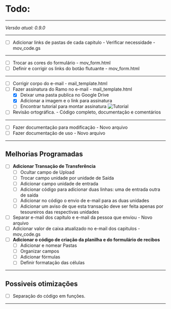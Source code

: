 # Todo:

---------------------------------------------------------------------------

*Versão atual: 0.9.0*

---------------------------------------------------------------------------

- [ ] Adicionar links de pastas de cada capitulo - Verificar necessidade - mov_code.gs

---------------------------------------------------------------------------

- [ ] Trocar as cores do formulário - mov_form.html
- [ ] Definir e corrigir os links do botão flutuante - mov_form.html

---------------------------------------------------------------------------

- [ ] Corrigir corpo do e-mail - mail_template.html
- [ ] Fazer assinatura do Ramo no e-mail - mail_template.html 
  - [x] Deixar uma pasta publica no Google Drive 
  - [x] Adicionar a imagem e o link para assinatura
  - [ ] Encontrar tutorial para montar assinatura
    ![Tutorial](https://drive.google.com/uc?id=0B8CcpExpMKFlX1hhTldISF9jU0E)

- [ ] Revisão ortográfica. - Código completo, documentação e comentários 

---------------------------------------------------------------------------

- [ ] Fazer documentação para modificação - Novo arquivo
- [ ] Fazer documentação de uso - Novo arquivo 

---------------------------------------------------------------------------

## Melhorias Programadas
- [ ] **Adicionar Transação de Transferência**
  - [ ] Ocultar campo de Upload
  - [ ] Trocar campo unidade por unidade de Saída
  - [ ] Adicionar campo unidade de entrada
  - [ ] Adicionar código para adicionar duas linhas: uma de entrada outra de saída
  - [ ] Adicionar no código o envio de e-mail para as duas unidades
  - [ ] Adicionar um aviso de que esta transação deve ser feita apenas por tesoureiros das respectivas unidades
- [ ] Separar e-mail dos capítulo e e-mail da pessoa que enviou - Novo arquivo
- [ ] Adicionar valor de caixa atualizado no e-mail dos capitulos - mov_code.gs
- [ ] **Adicionar o código de criação da planilha e do formulário de recibos**
  - [ ] Adicionar e nomear Pastas
  - [ ] Organizar campos
  - [ ] Adicionar fórmulas
  - [ ] Definir formatação das células
---------------------------------------------------------------------------

## Possiveis otimizações

- [ ] Separação do código em funções.

---------------------------------------------------------------------------